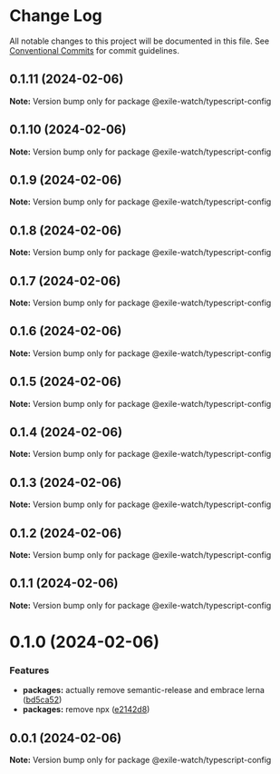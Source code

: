 # Change Log

All notable changes to this project will be documented in this file.
See [Conventional Commits](https://conventionalcommits.org) for commit guidelines.

## 0.1.11 (2024-02-06)

**Note:** Version bump only for package @exile-watch/typescript-config





## 0.1.10 (2024-02-06)

**Note:** Version bump only for package @exile-watch/typescript-config





## 0.1.9 (2024-02-06)

**Note:** Version bump only for package @exile-watch/typescript-config





## 0.1.8 (2024-02-06)

**Note:** Version bump only for package @exile-watch/typescript-config





## 0.1.7 (2024-02-06)

**Note:** Version bump only for package @exile-watch/typescript-config





## 0.1.6 (2024-02-06)

**Note:** Version bump only for package @exile-watch/typescript-config





## 0.1.5 (2024-02-06)

**Note:** Version bump only for package @exile-watch/typescript-config





## 0.1.4 (2024-02-06)

**Note:** Version bump only for package @exile-watch/typescript-config





## 0.1.3 (2024-02-06)

**Note:** Version bump only for package @exile-watch/typescript-config





## 0.1.2 (2024-02-06)

**Note:** Version bump only for package @exile-watch/typescript-config





## 0.1.1 (2024-02-06)

**Note:** Version bump only for package @exile-watch/typescript-config





# 0.1.0 (2024-02-06)


### Features

* **packages:** actually remove semantic-release and embrace lerna ([bd5ca52](https://github.com/exile-watch/nucleus/commit/bd5ca526433c79fd32eee62ea60adec4332d95e0))
* **packages:** remove npx ([e2142d8](https://github.com/exile-watch/nucleus/commit/e2142d8f5171c7d217915b1965c4dc8eb193601a))






## 0.0.1 (2024-02-06)

**Note:** Version bump only for package @exile-watch/typescript-config
